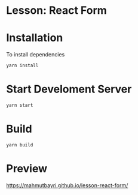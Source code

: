 # Lesson: React Form

# Installation

To install dependencies

    yarn install

# Start Develoment Server

    yarn start

# Build

    yarn build

# Preview

https://mahmutbayri.github.io/lesson-react-form/